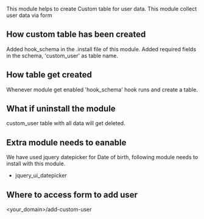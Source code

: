 This module helps to create Custom table for user data.
This module collect user data via form

How custom table has been created
--------------------------------

Added hook_schema in the .install file of this module.
Added required fields in the schema, 'custom_user' as table name.

How table get created
---------------------------

Whenever module get enabled 'hook_schema' hook runs and create a table.

What if uninstall the module
---------------------------
custom_user table with all data will get deleted.


Extra module needs to eanable
------------------------------------
We have used jquery datepicker for Date of birth, following module needs to install with this module.
- jquery_ui_datepicker

Where to access form to add user
-----------------------
<your_domain>/add-custom-user